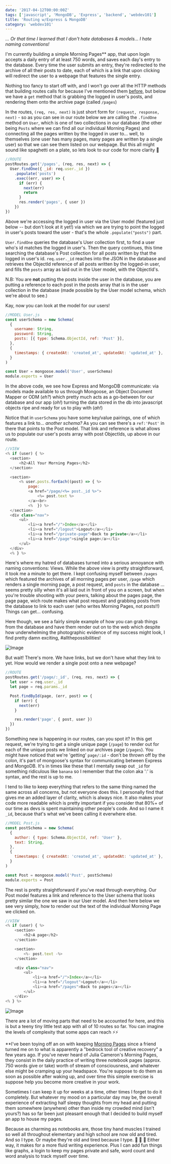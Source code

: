 ```yaml
---
date: '2017-04-12T00:00:00Z'
tags: ['javascript', 'MongoDB', 'Express', 'backend', 'webdev101']
title: 'Routing w/Express & MongoDB'
category: 'webdev101'
---
```


_... Or that time I learned that I don't hate databases & models... I hate naming conventions!_

I'm currently building a simple Morning Pages\*\* app, that upon login accepts a daily entry of at least 750 words, and saves each day's entry to the database. Every time the user submits an entry, they're redirected to the archive of all their posts to date, each of which is a link that upon clicking will redirect the user to a webpage that features the single entry.

Nothing too fancy to start off with, and I won't go over all the HTTP methods that building routes calls for because I've mentioned them [before](https://unicornsfartpixels.github.io/blog/2017/01/11/2017LearningToRead), but below we have a `get` method that is grabbing the logged in user's posts, and rendering them onto the archive page (called `/pages`)

In the routes, `(req, res, next)` is just short form for `(request, response, next)` - so as you can see in our route below we are calling the `.findOne` method on `User`, which is one of two collections in our database (the other being `Posts` where we can find all our individual Morning Pages) and connecting all the pages written by the logged in user to... well, to themselves (one user has many pages, many pages are written by a single user) so that we can see them listed on our webpage. But this all might sound like spaghetti on a plate, so lets look to our code for more clarity 🍝

```javascript
//ROUTE
postRoutes.get('/pages', (req, res, next) => {
  User.findOne({ _id: req.user._id })
    .populate('posts')
    .exec((err, user) => {
      if (err) {
        next(err)
        return
      }
      res.render('pages', { user })
    })
})
```

Above we're accessing the logged in user via the User model (featured just below -- but don't look at it yet!) via which we are trying to point the logged in user's posts toward the user - that's the whole `.populate("posts")` part.

`User.findOne` queries the database's User collection first, to find a user who's id matches the logged in user's. Then the query continues, this time searching the database's Post collection for all posts written by that the logged in user's id. `req.user._id` reaches into the JSON in the database and retrieves the ObjectId reference of all posts written by the logged-in user, and fills the `posts` array as laid out in the User model, with the ObjectId's.

N.B: You are **not** putting the posts inside the user in the database, you are putting a reference to each post in the posts array that is in the user collection in the database (made possible by the User model schema, which we're about to see.)

Kay, now you can look at the model for our users!

```javascript
//MODEL User.js
const userSchema = new Schema(
  {
    username: String,
    password: String,
    posts: [{ type: Schema.ObjectId, ref: 'Post' }],
  },
  {
    timestamps: { createdAt: 'created_at', updatedAt: 'updated_at' },
  }
)

const User = mongoose.model('User', userSchema)
module.exports = User
```

In the above code, we see how Express and MongoDB communicate: via models made available to us through Mongoose, an Object Document Mapper or ODM (_eh?_) which pretty much acts as a go-between for our database and our app (_oh!_) turning the data stored in the db into javascript objects ripe and ready for us to play with (_ah!_)

Notice that in `userSchema` you have some key/value pairings, one of which features a link to... _another schema?_ As you can see there's a `ref:'Post'` in there that points to the Post model. That link and reference is what allows us to populate our user's posts array with post ObjectIds, up above in our route.

```javascript
//VIEW
<% if (user) { %>
  <section>
      <h2>All Your Morning Pages</h2>
  </section>

  <section>
      <% user.posts.forEach((post) => { %>
          page:
          <a href="/page/<%= post._id %>">
              <%= post.text %>
          </a><br>
          <%  }) %>
  </section>
  <div class="nav">
      <ul>
          <li><a href="/">Index</a></li>
          <li><a href="/logout">Logout</a></li>
          <li><a href="/private-page">Back to private</a></li>
          <li><a href="/page">single page</a></li>
      </ul>
  </div>
  <% } %>
```

Here's where my hatred of databases turned into a serious annoyance with naming conventions: Views. While the above view is
pretty straightforward, it took me a minute to get there. I kept confusing myself between `/pages` which featured the archives of all morning pages per user, `/page` which renders a single morning page, a post request, and `posts` in the database ... seems pretty silly when it's all laid out in front of you on a screen, but when you're trouble shooting with your peers, talking about the pages page, the page page, wich route makes what post request and grabbing posts from the database to link to each user (who writes Morning Pages, not posts!!) Things can get... confusing.

Here though, we see a fairly simple example of how you can grab things from the database and have them render out on to the web which despite how underwhelming the photographic evidence of my success might look, I find pretty damn exciting, #allthepossibilities!

![Image](https://raw.githubusercontent.com/unicornsfartpixels/unicornsfartpixels.github.io/02b63c08ed2fbad22296033b4bca040afb30f16e/media/morningpages.png)

But wait! There's more. We have links, but we don't have what they link to yet. How would we render a single post onto a new webpage?

```javascript
//ROUTE
postRoutes.get('/page/:_id', (req, res, next) => {
  let user = req.user._id
  let page = req.params._id

  Post.findById(page, (err, post) => {
    if (err) {
      next(err)
    }

    res.render('page', { post, user })
  })
})
```

Something new is happening in our routes, can you spot it? In this get request, we're trying to get a single unique page (`/page`) to render out for each of the unique posts we linked on our archives page (`/pages`). You might have noticed that we're 'getting' `page/:id` - don't be thrown off by the colon, it's part of mongoose's syntax for communicating between Express and MongoDB. It's in times like these that I mentally swap out `_id` for something ridiculous like `banana` so I remember that the colon aka ':' is syntax, and the rest is up to me.

I tend to like to keep everything that refers to the same thing named the same across all concerns, but not everyone does this. I personally find that gives me an added layer of clarity, which is always nice. It also makes your code more readable which is pretty important if you consider that 80%+ of our time as devs is spent maintaining other people's code. And so I name it `_id`, because that's what we've been calling it everwhere else.

```javascript
//MODEL Post.js
const postSchema = new Schema(
  {
    author: { type: Schema.ObjectId, ref: 'User' },
    text: String,
  },
  {
    timestamps: { createdAt: 'created_at', updatedAt: 'updated_at' },
  }
)

const Post = mongoose.model('Post', postSchema)
module.exports = Post
```

The rest is pretty straightforward if you've read through everything. Our Post model features a link and reference to the User schema that looks pretty similar the one we saw in our User model. And then here below we see very simply, how to render out the text of the individual Morning Page we clicked on.

```javascript
//VIEW
<% if (user) { %>
	<section>
		<h2>A page</h2>
	</section>

	<section>
		<%- post.text -%>
	</section>

	<div class="nav">
		<ul>
			<li><a href="/">Index</a></li>
			<li><a href="/logout">Logout</a></li>
			<li><a href="/pages">Back to pages</a></li>
		</ul>
	</div>
<% } %>
```

![Image](https://raw.githubusercontent.com/unicornsfartpixels/unicornsfartpixels.github.io/02b63c08ed2fbad22296033b4bca040afb30f16e/media/morningpage.png)

There are a lot of moving parts that need to be accounted for here, and this is but a teeny tiny little test app with all of 10 routes so far. You can imagine the levels of complexity that some apps can reach ⚡⚡

\*\*I've been toying off an on with keeping [Morning Pages](http://juliacameronlive.com/basic-tools/morning-pages/) since a friend turned me on to what is apparently a "bedrock tool of creative recovery" a few years ago. If you've never heard of Julia Cameron's Morning Pages, they consist in the daily practice of writing three notebook pages (approx. 750 words give or take) worth of stream of consciousness, and whatever else might be cramping up your headspace. You're suppose to do them as soon as possible after waking up, and over time this simple exercise is suppose help you become more creative in your work.

Sometimes I can keep it up for weeks at a time, other times I forget to do it completely. But whatever my mood on a particular day may be, the overall experience of extracting half sleepy thoughts from my head and putting them somewhere (anywhere) other than inside my crowded mind (isn't yours?) has so far been just pleasant enough that I decided to build myself an app to house my pages.

Because as charming as notebooks are, those tiny hand muscles I trained so well all throughout elementary and high school are now old and tired. And so I type. Or maybe they're old and tired because I type. 🐔 🤔 🍳 Either way, it makes for a more fluid writing experience. Plus I can add fun things like graphs, a login to keep my pages private and safe, word count and word analysis to track myself over time.
